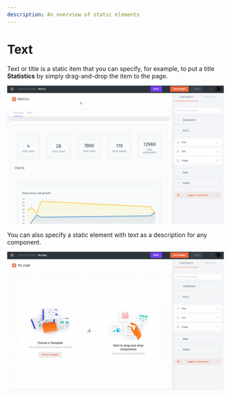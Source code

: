 ```yaml
---
description: An overview of static elements
---
```


# Text

Text or title is a static item that you can specify, for example, to put a title **Statistics** by simply drag-and-drop the item to the page.

![](../../../.gitbook/assets/GIF125.gif)

You can also specify a static element with text as a description for any component.

![](../../../.gitbook/assets/GIF124.gif)

